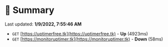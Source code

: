 # 📖 Summary
Last updated: **1/9/2022, 7:55:46 AM**

- `GET` [https://uptimerfree.tk](https://uptimerfree.tk) - **Up** (4923ms)
- `GET` [https://monitoruptimer.tk](https://monitoruptimer.tk) - **Down** (58ms)
